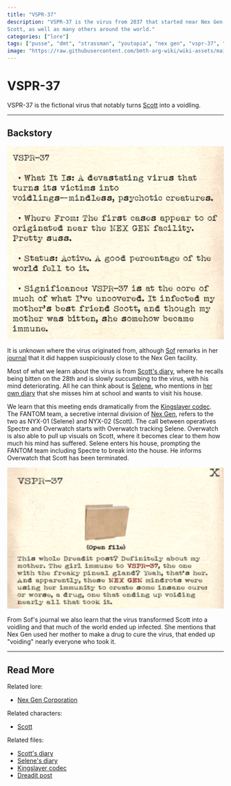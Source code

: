 ```yaml
---
title: "VSPR-37"
description: "VSPR-37 is the virus from 2037 that started near Nex Gen's facilities and infected the character 
Scott, as well as many others around the world."
categories: ["lore"]
tags: ["pusse", "dmt", "strassman", "youtopia", "nex gen", "vspr-37", "pineal gland", "immune", "selene", "scott", "syko"]
image: "https://raw.githubusercontent.com/bmth-arg-wiki/wiki-assets/main/files/scott_diary/gallery/a.jpg"
---
```

# VSPR-37

VSPR-37 is the fictional virus that notably turns [Scott](../characters/scott) into a voidling.

***

## Backstory

![Sof on VSPR-37](https://raw.githubusercontent.com/bmth-arg-wiki/wiki-assets/main/lore/vspr37/vspr_sof_journal.png)

It is unknown where the virus originated from, although [Sof](../characters/sof) remarks in her [journal](journal) that 
it did happen suspiciously close to the Nex Gen facility.

Most of what we learn about the virus is from [Scott's diary](../for-sof/scott_personal_journal), where he 
recalls being bitten on the 28th and is slowly succumbing to the virus, with his mind deteriorating. 
All he can think about is [Selene](../characters/selene), who mentions in [her own diary](../for-sof/selene_personal_journal) 
that she misses him at school and wants to visit his house.

We learn that this meeting ends dramatically from the [Kingslayer codec](../for-sof/kingslayercodec). The FANTOM team, 
a secretive internal division of [Nex Gen](nex-gen-corporation), refers to the two as NYX-01 (Selene) and NYX-02 (Scott). 
The call between operatives Spectre and Overwatch starts with Overwatch tracking Selene. Overwatch is also able to 
pull up visuals on Scott, where it becomes clear to them how much his mind has suffered. Selene enters his house, prompting 
the FANTOM team including Spectre to break into the house. He informs Overwatch that Scott has been terminated.

![Sof on the dreadit post and VSPR-37](https://raw.githubusercontent.com/bmth-arg-wiki/wiki-assets/main/lore/vspr37/vspr_sof_journal2.png)

From Sof's journal we also learn that the virus transformed Scott into a voidling and that much of the world ended up infected. 
She mentions that Nex Gen used her mother to make a drug to cure the virus, that ended up "voiding" nearly everyone who took it.


***

## Read More

Related lore:

- [Nex Gen Corporation](nex-gen-corporation)

Related characters:

- [Scott](../characters/scott)

Related files:

- [Scott's diary](../for-sof/scott_personal_journal)
- [Selene's diary](../for-sof/selene_personal_journal)
- [Kingslayer codec](../for-sof/kingslayercodec)
- [Dreadit post](../for-sof/dreadit)